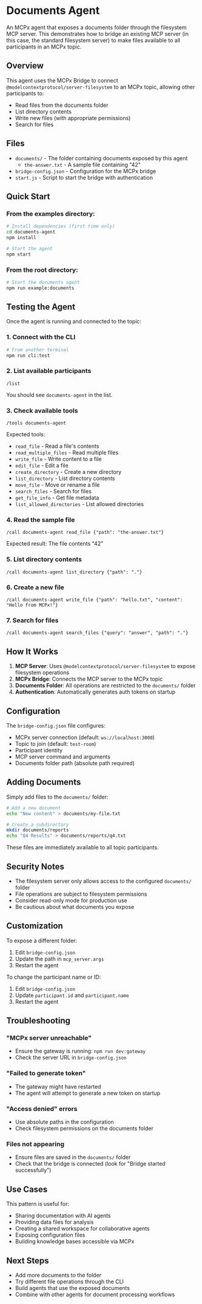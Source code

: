 # Documents Agent

An MCPx agent that exposes a documents folder through the filesystem MCP server. This demonstrates how to bridge an existing MCP server (in this case, the standard filesystem server) to make files available to all participants in an MCPx topic.

## Overview

This agent uses the MCPx Bridge to connect `@modelcontextprotocol/server-filesystem` to an MCPx topic, allowing other participants to:
- Read files from the documents folder
- List directory contents
- Write new files (with appropriate permissions)
- Search for files

## Files

- `documents/` - The folder containing documents exposed by this agent
  - `the-answer.txt` - A sample file containing "42"
- `bridge-config.json` - Configuration for the MCPx bridge
- `start.js` - Script to start the bridge with authentication

## Quick Start

### From the examples directory:

```bash
# Install dependencies (first time only)
cd documents-agent
npm install

# Start the agent
npm start
```

### From the root directory:

```bash
# Start the documents agent
npm run example:documents
```

## Testing the Agent

Once the agent is running and connected to the topic:

### 1. Connect with the CLI

```bash
# From another terminal
npm run cli:test
```

### 2. List available participants

```
/list
```

You should see `documents-agent` in the list.

### 3. Check available tools

```
/tools documents-agent
```

Expected tools:
- `read_file` - Read a file's contents
- `read_multiple_files` - Read multiple files
- `write_file` - Write content to a file
- `edit_file` - Edit a file
- `create_directory` - Create a new directory
- `list_directory` - List directory contents
- `move_file` - Move or rename a file
- `search_files` - Search for files
- `get_file_info` - Get file metadata
- `list_allowed_directories` - List allowed directories

### 4. Read the sample file

```
/call documents-agent read_file {"path": "the-answer.txt"}
```

Expected result: The file contents "42"

### 5. List directory contents

```
/call documents-agent list_directory {"path": "."}
```

### 6. Create a new file

```
/call documents-agent write_file {"path": "hello.txt", "content": "Hello from MCPx!"}
```

### 7. Search for files

```
/call documents-agent search_files {"query": "answer", "path": "."}
```

## How It Works

1. **MCP Server**: Uses `@modelcontextprotocol/server-filesystem` to expose filesystem operations
2. **MCPx Bridge**: Connects the MCP server to the MCPx topic
3. **Documents Folder**: All operations are restricted to the `documents/` folder
4. **Authentication**: Automatically generates auth tokens on startup

## Configuration

The `bridge-config.json` file configures:
- MCPx server connection (default: `ws://localhost:3000`)
- Topic to join (default: `test-room`)
- Participant identity
- MCP server command and arguments
- Documents folder path (absolute path required)

## Adding Documents

Simply add files to the `documents/` folder:

```bash
# Add a new document
echo "New content" > documents/my-file.txt

# Create a subdirectory
mkdir documents/reports
echo "Q4 Results" > documents/reports/q4.txt
```

These files are immediately available to all topic participants.

## Security Notes

- The filesystem server only allows access to the configured `documents/` folder
- File operations are subject to filesystem permissions
- Consider read-only mode for production use
- Be cautious about what documents you expose

## Customization

To expose a different folder:

1. Edit `bridge-config.json`
2. Update the path in `mcp_server.args`
3. Restart the agent

To change the participant name or ID:

1. Edit `bridge-config.json`
2. Update `participant.id` and `participant.name`
3. Restart the agent

## Troubleshooting

### "MCPx server unreachable"
- Ensure the gateway is running: `npm run dev:gateway`
- Check the server URL in `bridge-config.json`

### "Failed to generate token"
- The gateway might have restarted
- The agent will attempt to generate a new token on startup

### "Access denied" errors
- Use absolute paths in the configuration
- Check filesystem permissions on the documents folder

### Files not appearing
- Ensure files are saved in the `documents/` folder
- Check that the bridge is connected (look for "Bridge started successfully")

## Use Cases

This pattern is useful for:
- Sharing documentation with AI agents
- Providing data files for analysis
- Creating a shared workspace for collaborative agents
- Exposing configuration files
- Building knowledge bases accessible via MCPx

## Next Steps

- Add more documents to the folder
- Try different file operations through the CLI
- Build agents that use the exposed documents
- Combine with other agents for document processing workflows